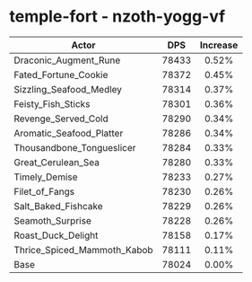 # temple-fort - nzoth-yogg-vf
| Actor | DPS | Increase |
|---|:---:|:---:|
|Draconic_Augment_Rune|78433|0.52%|
|Fated_Fortune_Cookie|78372|0.45%|
|Sizzling_Seafood_Medley|78314|0.37%|
|Feisty_Fish_Sticks|78301|0.36%|
|Revenge_Served_Cold|78290|0.34%|
|Aromatic_Seafood_Platter|78286|0.34%|
|Thousandbone_Tongueslicer|78284|0.33%|
|Great_Cerulean_Sea|78280|0.33%|
|Timely_Demise|78233|0.27%|
|Filet_of_Fangs|78230|0.26%|
|Salt_Baked_Fishcake|78229|0.26%|
|Seamoth_Surprise|78228|0.26%|
|Roast_Duck_Delight|78158|0.17%|
|Thrice_Spiced_Mammoth_Kabob|78111|0.11%|
|Base|78024|0.00%|

